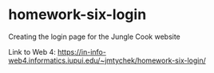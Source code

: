 # homework-six-login

Creating the login page for the Jungle Cook website

Link to Web 4: https://in-info-web4.informatics.iupui.edu/~jmtychek/homework-six-login/
